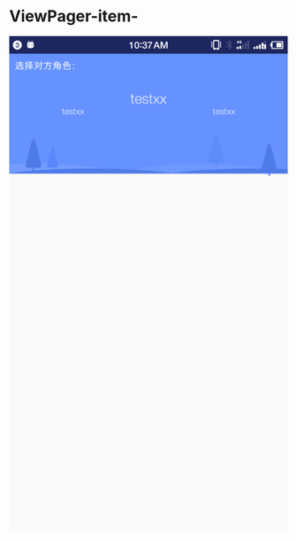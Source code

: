 # ViewPager-item-
<source src="https://wx.qq.com/cgi-bin/mmwebwx-bin/webwxgetvideo?msgid=5026062494236635333&amp;skey=%40crypt_e6e23d65_a7f7374ff7ea5ad3fa2111675e47fad2" type="video/mp4">

[![Watch the video](https://github.com/yanbin92/ViewPager-item-/blob/master/webwxgetmsgimg.jpeg)](https://wx.qq.com/cgi-bin/mmwebwx-bin/webwxgetvideo?msgid=5026062494236635333&amp;skey=%40crypt_e6e23d65_a7f7374ff7ea5ad3fa2111675e47fad2)

